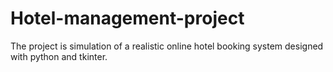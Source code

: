 # Hotel-management-project
The project is simulation of a realistic online hotel booking system designed with python and tkinter.
